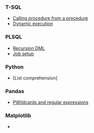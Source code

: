 ### T-SQL
* [Calling procedure from a procedure](scripts/procedure_output_call.sql)
* [Dynamic execution](dynamic_parameters.sql)

### PLSQL
* [Recursion DML](recursion_dml.sql)
* [Job setup](job.sql)

### Python
* [List comprehension]

### Pandas
* [PWildcards and regular expressions](scripts/wildcard_regexp.ipynb)

### Matplotlib
*
